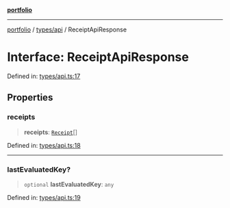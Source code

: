 [**portfolio**](../../../README.md)

***

[portfolio](../../../modules.md) / [types/api](../README.md) / ReceiptApiResponse

# Interface: ReceiptApiResponse

Defined in: [types/api.ts:17](https://github.com/tnorlund/Portfolio/blob/a8a17077d8edab9d2ff44a01ebf1c1a86853a01a/portfolio/types/api.ts#L17)

## Properties

### receipts

> **receipts**: [`Receipt`](Receipt.md)[]

Defined in: [types/api.ts:18](https://github.com/tnorlund/Portfolio/blob/a8a17077d8edab9d2ff44a01ebf1c1a86853a01a/portfolio/types/api.ts#L18)

***

### lastEvaluatedKey?

> `optional` **lastEvaluatedKey**: `any`

Defined in: [types/api.ts:19](https://github.com/tnorlund/Portfolio/blob/a8a17077d8edab9d2ff44a01ebf1c1a86853a01a/portfolio/types/api.ts#L19)
